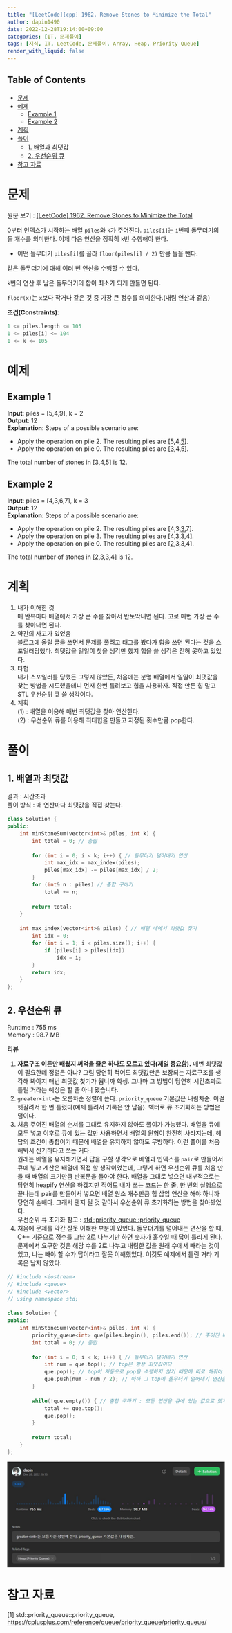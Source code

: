 ```yaml
---
title: "[LeetCode][cpp] 1962. Remove Stones to Minimize the Total"
author: dapin1490
date: 2022-12-28T19:14:00+09:00
categories: [IT, 문제풀이]
tags: [지식, IT, LeetCode, 문제풀이, Array, Heap, Priority Queue]
render_with_liquid: false
---
```


<style>
  .x-understand { color: #ccb833; }
  .understand { color: #1380da; }
  .tab { white-space: pre; }
  .underline { text-decoration: underline; }
  .cancle { text-decoration: line-through; }
  .green { color: forestgreen;}
  figure { text-align: center; }
</style>

## Table of Contents
- [문제](#문제)
- [예제](#예제)
  - [Example 1](#example-1)
  - [Example 2](#example-2)
- [계획](#계획)
- [풀이](#풀이)
  - [1. 배열과 최댓값](#1-배열과-최댓값)
  - [2. 우선순위 큐](#2-우선순위-큐)
- [참고 자료](#참고-자료)

# 문제
원문 보기 : [[LeetCode] 1962. Remove Stones to Minimize the Total](https://leetcode.com/problems/remove-stones-to-minimize-the-total/description/)  
  
0부터 인덱스가 시작하는 배열 `piles`와 `k`가 주어진다. `piles[i]`는 `i`번째 돌무더기의 돌 개수를 의미한다. 이제 다음 연산을 정확히 `k`번 수행해야 한다.  
  
- 어떤 돌무더기 `piles[i]`를 골라 `floor(piles[i] / 2)` 만큼 돌을 뺀다.
  
같은 돌무더기에 대해 여러 번 연산을 수행할 수 있다.  
  
`k`번의 연산 후 남은 돌무더기의 합이 최소가 되게 만들면 된다.  
  
`floor(x)`는 `x`보다 작거나 같은 것 중 가장 큰 정수를 의미한다.(내림 연산과 같음)  
  
**조건(Constraints)**:  
```cpp
1 <= piles.length <= 105
1 <= piles[i] <= 104
1 <= k <= 105
```

# 예제
## Example 1
**Input**: piles = \[5,4,9], k = 2  
**Output**: 12  
**Explanation**: Steps of a possible scenario are:  
- Apply the operation on pile 2. The resulting piles are \[5,4,<span class="underline">5</span>].  
- Apply the operation on pile 0. The resulting piles are \[<span class="underline">3</span>,4,5].  
  
The total number of stones in \[3,4,5] is 12.  
  
## Example 2
**Input**: piles = \[4,3,6,7], k = 3  
**Output**: 12  
**Explanation**: Steps of a possible scenario are:  
- Apply the operation on pile 2. The resulting piles are \[4,3,<span class="underline">3</span>,7].  
- Apply the operation on pile 3. The resulting piles are \[4,3,3,<span class="underline">4</span>].  
- Apply the operation on pile 0. The resulting piles are \[<span class="underline">2</span>,3,3,4].  
  
The total number of stones in \[2,3,3,4] is 12.  
  
# 계획
1. 내가 이해한 것  
  매 반복마다 배열에서 가장 큰 수를 찾아서 반토막내면 된다. 고로 매번 가장 큰 수를 찾아내면 된다.  
2. 약간의 사고가 있었음  
  블로그에 올릴 글을 쓰면서 문제를 풀려고 태그를 봤다가 힙을 쓰면 된다는 것을 스포일러당했다. 최댓값을 일일이 찾을 생각만 했지 힙을 쓸 생각은 전혀 못하고 있었다.
3. 타협  
  내가 스포일러를 당했든 그렇지 않았든, 처음에는 분명 배열에서 일일이 최댓값을 찾는 방법을 시도했을테니 먼저 한번 틀려보고 힙을 사용하자. 직접 만든 힙 말고 STL 우선순위 큐 쓸 생각이다.
4. 계획  
  (1) : 배열을 이용해 매번 최댓값을 찾아 연산한다.  
  (2) : 우선순위 큐를 이용해 최대힙을 만들고 지정된 횟수만큼 pop한다.  

# 풀이

## 1. 배열과 최댓값
결과 : 시간초과  
풀이 방식 : 매 연산마다 최댓값을 직접 찾는다.  
  
```cpp
class Solution {
public:
    int minStoneSum(vector<int>& piles, int k) {
        int total = 0; // 총합

        for (int i = 0; i < k; i++) { // 돌무더기 덜어내기 연산
            int max_idx = max_index(piles);
            piles[max_idx] -= piles[max_idx] / 2;
        }
        for (int& n : piles) // 총합 구하기
            total += n;

        return total;
    }

    int max_index(vector<int>& piles) { // 배열 내에서 최댓값 찾기
        int idx = 0;
        for (int i = 1; i < piles.size(); i++) {
            if (piles[i] > piles[idx])
                idx = i;
        }
        return idx;
    }
};
```

## 2. 우선순위 큐
Runtime : 755 ms  
Memory : 98.7 MB  
  
**리뷰**  
1. **자료구조 이론만 배웠지 써먹을 줄은 하나도 모르고 있다(제일 중요함).** 매번 최댓값이 필요한데 정렬은 아냐? 그럼 당연히 적어도 최댓값만은 보장되는 자료구조를 생각해 봐야지 매번 최댓값 찾기가 뭡니까 학생. 그나마 그 방법이 당연히 시간초과로 틀릴 거라는 예상은 할 줄 아니 됐습니다.
2. `greater<int>`는 오름차순 정렬에 쓴다. `priority_queue` 기본값은 내림차순. 이걸 헷갈려서 한 번 틀렸다(예제 틀려서 기록은 안 남음). 벡터로 큐 초기화하는 방법은 덤이다.
3. 처음 주어진 배열의 순서를 그대로 유지하지 않아도 풀이가 가능했다. 배열을 큐에 모두 넣고 이후로 큐에 있는 값만 사용하면서 배열의 원형이 완전히 사라지는데, 해답의 조건이 총합이기 때문에 배열을 유지하지 않아도 무방하다. 이런 풀이를 처음 해봐서 신기하다고 쓰는 거다.  
  원래는 배열을 유지해가면서 답을 구할 생각으로 배열과 인덱스를 `pair`로 만들어서 큐에 넣고 계산은 배열에 직접 할 생각이었는데, 그렇게 하면 우선순위 큐를 처음 만들 때 배열의 크기만큼 반복문을 돌아야 한다. 배열을 그대로 넣으면 내부적으로는 당연히 heapify 연산을 하겠지만 적어도 내가 쓰는 코드는 한 줄, 한 번의 실행으로 끝나는데 pair를 만들어서 넣으면 배열 원소 개수만큼 힙 삽입 연산을 해야 하니까 당연히 손해다. 그래서 왠지 될 것 같아서 우선순위 큐 초기화하는 방법을 찾아봤었다.  
  우선순위 큐 초기화 참고 : [std::priority_queue::priority_queue](https://cplusplus.com/reference/queue/priority_queue/priority_queue/)  
4. 처음에 문제를 약간 잘못 이해한 부분이 있었다. 돌무더기를 덜어내는 연산을 할 때, C++ 기준으로 정수를 그냥 2로 나누기만 하면 숫자가 홀수일 때 답이 틀리게 된다. 문제에서 요구한 것은 해당 수를 2로 나누고 내림한 값을 원래 수에서 빼라는 것이었고, 나는 빼야 할 수가 답이라고 잘못 이해했었다. 이것도 예제에서 틀린 거라 기록은 남지 않았다.

```cpp
// #include <iostream>
// #include <queue>
// #include <vector>
// using namespace std;

class Solution {
public:
    int minStoneSum(vector<int>& piles, int k) {
        priority_queue<int> que(piles.begin(), piles.end()); // 주어진 배열의 값들로 이루어진 우선순위 큐(내림차순) 생성
        int total = 0; // 총합

        for (int i = 0; i < k; i++) { // 돌무더기 덜어내기 연산
            int num = que.top(); // top은 항상 최댓값이다
            que.pop(); // top이 자동으로 pop을 수행하지 않기 때문에 따로 해줘야 함.
            que.push(num - num / 2); // 아까 그 top에 돌무더기 덜어내기 연산을 수행한 후 다시 큐에 넣는다
        }

        while(!que.empty()) { // 총합 구하기 : 모든 연산을 큐에 있는 값으로 했기 때문에 더할 때도 큐에 있는 값을 써야 한다
            total += que.top();
            que.pop();
        }

        return total;
    }
};
```

![제출 결과](/assets/img/category-it/coding/221228-leetcode-1962.jpg)

# 참고 자료
\[1] std::priority_queue::priority_queue, <https://cplusplus.com/reference/queue/priority_queue/priority_queue/>